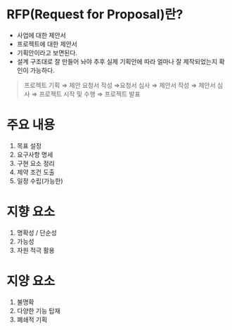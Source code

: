 # RFP(Request for Proposal)란?

- 사업에 대한 제안서
- 프로젝트에 대한 제안서
- 기획안이라고 보면된다.
- 설계 구조대로 잘 만들어 놔야 추후 실제 기획안에 따라 얼마나 잘 제작되었는지 확인이 가능하다.

> 프로젝트 기획 ⇒ 제안 요청서 작성 ⇒요청서 심사 ⇒ 제안서 작성 ⇒ 제안서 심사 ⇒ 프로젝트 시작 및 수행 ⇒ 프로젝트 발표



# 주요 내용

1. 목표 설정
2. 요구사항 명세
3. 구현 요소 정리
4. 제약 조건 도출
5. 일정 수립(가능한)



# 지향 요소

1. 명확성 / 단순성
2. 가능성
3. 자원 적극 활용



# 지양 요소

1. 불명확
2. 다양한 기능 탑재
3. 폐쇄적 기획




